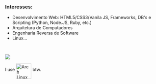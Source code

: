 
### Interesses:

* Desenvolvimento Web: HTML5/CSS3/Vanila JS, Frameworks, DB's e Scripting (Python, Node.JS, Ruby, etc.)
* Arquitetura de Computadores
* Engenharia Reversa de Software
* Linux...
<br/>

![](https://komarev.com/ghpvc/?username=arenics-coder&label=Visualizações&style=plastic&color=blue)

I use <img src="https://www.vectorlogo.zone/logos/archlinux/archlinux-ar21.svg" alt="Arch Linux"  align="middle" width="50"> btw.
